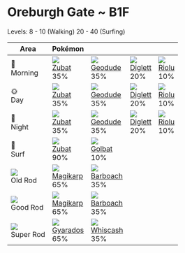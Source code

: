 # Oreburgh Gate ~ B1F
Levels: 8 - 10 (Walking) 20 - 40 (Surfing)

Area                         | Pokémon                         | &nbsp;                          | &nbsp;                          | &nbsp;                          
---                          | ---                             | ---                             | ---                             | ---                             
🌅<br>Morning                 | ![][041]<br> [Zubat]<br> 35%   | ![][074]<br> [Geodude]<br> 35% | ![][050]<br> [Diglett]<br> 20% | ![][447]<br> [Riolu]<br> 10%   
🌞<br>Day                     | ![][041]<br> [Zubat]<br> 35%   | ![][074]<br> [Geodude]<br> 35% | ![][050]<br> [Diglett]<br> 20% | ![][447]<br> [Riolu]<br> 10%   
🌙<br>Night                   | ![][041]<br> [Zubat]<br> 35%   | ![][074]<br> [Geodude]<br> 35% | ![][050]<br> [Diglett]<br> 20% | ![][447]<br> [Riolu]<br> 10%   
🌊<br> Surf                   | ![][041]<br> [Zubat]<br> 90%   | ![][042]<br> [Golbat]<br> 10%  
![][old-rod]<br> Old Rod     | ![][129]<br> [Magikarp]<br> 65%| ![][339]<br> [Barboach]<br> 35%
![][good-rod]<br> Good Rod   | ![][129]<br> [Magikarp]<br> 65%| ![][339]<br> [Barboach]<br> 35%
![][super-rod]<br> Super Rod | ![][130]<br> [Gyarados]<br> 65%| ![][340]<br> [Whiscash]<br> 35%


[Zubat]: ../../pokemon_changes/041/
[Golbat]: ../../pokemon_changes/042/
[Diglett]: ../../pokemon_changes/050/
[Geodude]: ../../pokemon_changes/074/
[Magikarp]: ../../pokemon_changes/129/
[Gyarados]: ../../pokemon_changes/130/
[Barboach]: ../../pokemon_changes/339/
[Whiscash]: ../../pokemon_changes/340/
[Riolu]: ../../pokemon_changes/447/
[good-rod]: ../img/items/good-rod.png
[old-rod]: ../img/items/old-rod.png
[super-rod]: ../img/items/super-rod.png
[041]: ../img/pokemon/041.png
[042]: ../img/pokemon/042.png
[050]: ../img/pokemon/050.png
[074]: ../img/pokemon/074.png
[129]: ../img/pokemon/129.png
[130]: ../img/pokemon/130.png
[339]: ../img/pokemon/339.png
[340]: ../img/pokemon/340.png
[447]: ../img/pokemon/447.png

